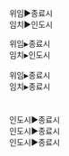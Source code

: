 <link rel="stylesheet" href="../_res/darkmode.css">



위임▶<span class="r">종료시</span>  
임치▶<span class="b">인도시</span>

<pre>
위임▶<span class="r">종료시</span>  
임치▶<span class="b">인도시</span>

위임▶<span class="r">종료시</span>  
임치▶<span class="t">종료시</span>
</pre>

#
인도시▶종료시  
인도시▶<span class="r">종료시</span>  
<span class="b">인도시</span>▶<span class="r">종료시</span>  


  

